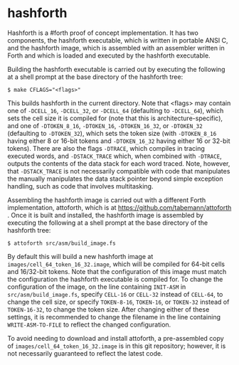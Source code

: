 # hashforth

Hashforth is a #forth proof of concept implementation. It has two components, the hashforth executable, which is written in portable ANSI C, and the hashforth image, which is assembled with an assembler written in Forth and which is loaded and executed by the hashforth executable.

Building the hashforth executable is carried out by executing the following at a shell prompt at the base directory of the hashforth tree:

    $ make CFLAGS="<flags>"

This builds hashforth in the current directory. Note that \<flags> may contain one of `-DCELL_16`, `-DCELL_32`, or `-DCELL_64` (defaulting to `-DCELL_64`), which sets the cell size it is compiled for (note that this is architecture-specific), and one of `-DTOKEN_8_16`, `-DTOKEN_16`, `-DTOKEN_16_32`, or `-DTOKEN_32` (defaulting to `-DTOKEN_32`), which sets the token size (with `-DTOKEN_8_16` having either 8 or 16-bit tokens and `-DTOKEN_16_32` having either 16 or 32-bit tokens). There are also the flags `-DTRACE`, which compiles in tracing executed words, and `-DSTACK_TRACE` which, when combined with `-DTRACE`, outputs the contents of the data stack for each word traced. Note, however, that `-DSTACK_TRACE` is not necessarily compatible with code that manipulates the manually manipulates the data stack pointer beyond simple exception handling, such as code that involves multitasking.

Assembling the hashforth image is carried out with a different Forth implementation, attoforth, which is at https://github.com/tabemann/attoforth . Once it is built and installed, the hashforth image is assembled by executing the following at a shell prompt at the base directory of the hashforth tree:

    $ attoforth src/asm/build_image.fs

By default this will build a new hashforth image at `images/cell_64_token_16_32.image`, which will be compiled for 64-bit cells and 16/32-bit tokens. Note that the configuration of this image must match the configuration the hashforth executable is compiled for. To change the configuration of the image, on the line containing `INIT-ASM` in `src/asm/build_image.fs`, specify `CELL-16` or `CELL-32` instead of `CELL-64`, to change the cell size, or specify `TOKEN-8-16`, `TOKEN-16`, or `TOKEN-32` instead of `TOKEN-16-32`, to change the token size. After changing either of these settings, it is recommended to change the filename in the line containing `WRITE-ASM-TO-FILE` to reflect the changed configuration.

To avoid needing to download and install attoforth, a pre-assembled copy of `images/cell_64_token_16_32.image` is in this git repository; however, it is not necessarily guaranteed to reflect the latest code.